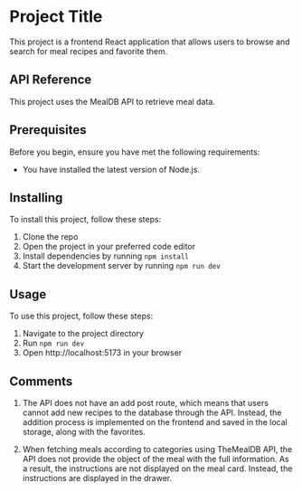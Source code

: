 # Project Title

This project is a frontend React application that allows users to browse and search for meal recipes and favorite them.

## API Reference

This project uses the MealDB API to retrieve meal data.

## Prerequisites

Before you begin, ensure you have met the following requirements:

- You have installed the latest version of Node.js.

## Installing

To install this project, follow these steps:

1. Clone the repo
2. Open the project in your preferred code editor
3. Install dependencies by running `npm install`
4. Start the development server by running `npm run dev`

## Usage

To use this project, follow these steps:

1. Navigate to the project directory
2. Run `npm run dev`
3. Open http://localhost:5173 in your browser

## Comments

1. The API does not have an add post route, which means that users cannot add new recipes to the database through the API. Instead, the addition process is implemented on the frontend  and saved in the local storage, along with the favorites.

2. When fetching meals according to categories using TheMealDB API, the API does not provide the object of the meal with the full information. As a result, the instructions are not displayed on the meal card. Instead, the instructions are displayed in the drawer.
